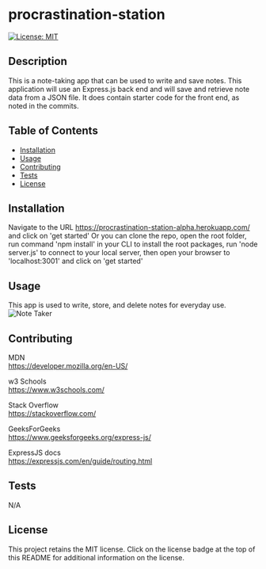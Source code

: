 # procrastination-station
  [![License: MIT](https://img.shields.io/badge/License-MIT-yellow.svg)](https://opensource.org/licenses/MIT)

  ## Description
  This is a note-taking app that can be used to write and save notes. This application will use an Express.js back end and will save and retrieve note data from a JSON file. It does contain starter code for the front end, as noted in the commits.

  ## Table of Contents
  - [Installation](#installation)
  - [Usage](#usage)
  - [Contributing](#contributing)
  - [Tests](#tests)
  - [License](#license)

  ## Installation
  Navigate to the URL https://procrastination-station-alpha.herokuapp.com/ and click on  'get started'   Or you can clone the repo, open the root folder, run command 'npm install' in your CLI to install the root packages, run 'node server.js' to connect to your local server, then open your browser to 'localhost:3001' and click on 'get started'
  

  ## Usage
  This app is used to write, store, and delete notes for everyday use.
  ![Note Taker](https://user-images.githubusercontent.com/128349503/236366044-6be0b18c-1a3a-4bf9-854a-c84c4d31cf04.gif)
  
  ## Contributing
  MDN  
  https://developer.mozilla.org/en-US/  
  
  w3 Schools  
  https://www.w3schools.com/  
  
  Stack Overflow  
  https://stackoverflow.com/  
  
  GeeksForGeeks  
  https://www.geeksforgeeks.org/express-js/  
  
  ExpressJS docs  
  https://expressjs.com/en/guide/routing.html  

  ## Tests
  N/A

  ## License
  This project retains the MIT license.  Click on the license badge at the top of this README for additional information on the license.
